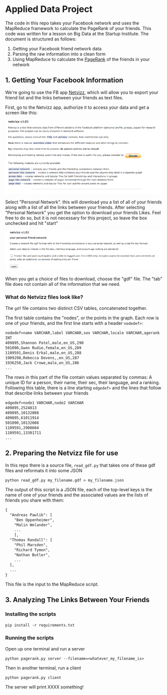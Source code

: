 # Applied Data Project

The code in this repo takes your Facebook network and uses the MapReduce framework to calculate the PageRank of your friends.  This code was written for a lesson on Big Data at the Startup Institute. The document is structured as follows:

   1. Getting your Facebook friend network data
   2. Parsing the raw information into a clean form
   3. Using MapReduce to calculate the [PageRank](http://en.wikipedia.org/wiki/PageRank) of the friends in your network 

## 1. Getting Your Facebook Information

We're going to use the FB app [Netvizz](https://apps.facebook.com/netvizz/ "Netvizz"), which will allow you to export your friend list and the links between your friends as text files.

First, go to the Netvizz app, authorize it to access your data and get a screen like this:

![Alt text](/images/netvizz1.png)

Select "Personal Network".  this will download you a list of all of your friends along with a list of all the links between your friends.  After selecting "Personal Network" you get the option to download your friends Likes.  Feel free to do so, but it is not necessary for this project, so leave the box unchecked and hit "start"

![Alt text](/images/netvizz2.png)

When you get a choice of files to download, choose the "gdf" file.  The "tab" file does not contain all of the information that we need.

### What do Netvizz files look like?

The ``gdf`` file contains two distinct CSV tables, concatenated together.

The first table contains the "nodes", or the points in the graph.  Each row is one of your friends, and the first line starts with a header ``nodedef>``:

```
nodedef>name VARCHAR,label VARCHAR,sex VARCHAR,locale VARCHAR,agerank INT
409895,Shannon Patel,male,en_US,290
501090,Gwen Rudie,female,en_US,289
1109591,Denis Erkal,male,en_US,288
1909298,Rebecca Devens,,en_US,287
1936250,Jack Crowe,male,en_US,286
...
```

The rows in this part of the file contain values separated by commas:  A unique ID for a person, their name, their sec, their language, and a ranking.  Following this table, there is a line starting ``edgedef>`` and the lines that follow that describe links between your friends

```
edgedef>node1 VARCHAR,node2 VARCHAR
409895,2524813
409895,10132088
409895,61011914
501090,10132088
1109591,2908604
1109591,13301711
...
```

## 2. Preparing the Netvizz file for use

In this repo there is a source file, ``read_gdf.py`` that takes one of these gdf files and reformats it into some JSON

```
python read_gdf.py my_filename.gdf > my_filename.json
```

The output of this script is a JSON file, each of the top-level keys is the name of one of your friends and the associated values are the lists of friends you share with them:

```
{
  "Andreas Pawlik": [
    "Ben Oppenheimer",
    "Malin Welander",
    ...
    ],
  "Thomas Randall": [
    "Phil Marsden",
    "Richard Tymon",
    "Nathan Butler",
    ...
  ],
  ...
}
```

This file is the input to the MapReduce script.

## 3. Analyzing The Links Between Your Friends

### Installing the scripts

``pip install -r requirements.txt``

### Running the scripts

Open up one terminal and run a server

```
python pagerank.py server --filename=<whatever_my_filename_is>
```

Then in another terminal, run a client

```
python pagerank.py client
```

The server will print XXXX something!
###
